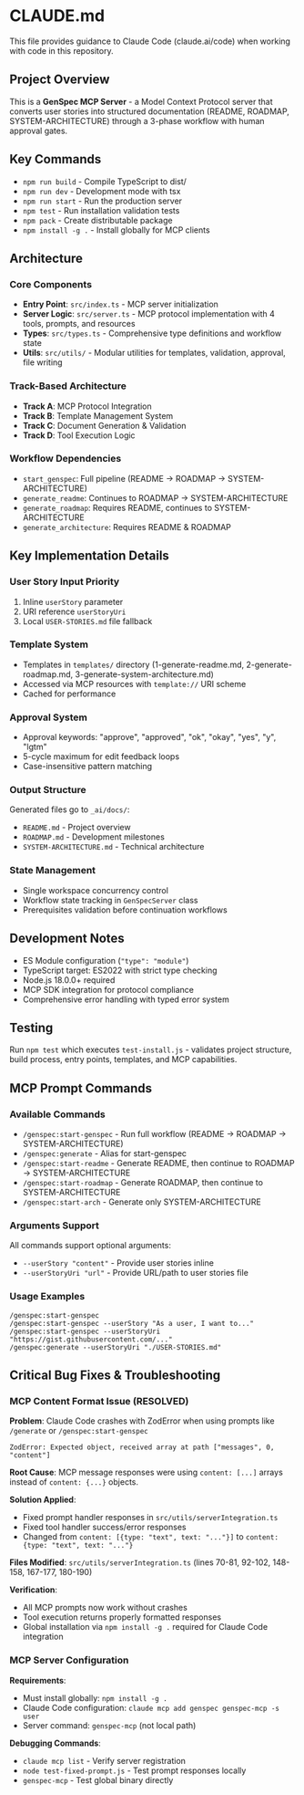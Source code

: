 # CLAUDE.md

This file provides guidance to Claude Code (claude.ai/code) when working with code in this repository.

## Project Overview

This is a **GenSpec MCP Server** - a Model Context Protocol server that converts user stories into structured documentation (README, ROADMAP, SYSTEM-ARCHITECTURE) through a 3-phase workflow with human approval gates.

## Key Commands

- `npm run build` - Compile TypeScript to dist/
- `npm run dev` - Development mode with tsx
- `npm run start` - Run the production server
- `npm test` - Run installation validation tests
- `npm pack` - Create distributable package
- `npm install -g .` - Install globally for MCP clients

## Architecture

### Core Components
- **Entry Point**: `src/index.ts` - MCP server initialization
- **Server Logic**: `src/server.ts` - MCP protocol implementation with 4 tools, prompts, and resources
- **Types**: `src/types.ts` - Comprehensive type definitions and workflow state
- **Utils**: `src/utils/` - Modular utilities for templates, validation, approval, file writing

### Track-Based Architecture
- **Track A**: MCP Protocol Integration
- **Track B**: Template Management System  
- **Track C**: Document Generation & Validation
- **Track D**: Tool Execution Logic

### Workflow Dependencies
- `start_genspec`: Full pipeline (README → ROADMAP → SYSTEM-ARCHITECTURE)
- `generate_readme`: Continues to ROADMAP → SYSTEM-ARCHITECTURE
- `generate_roadmap`: Requires README, continues to SYSTEM-ARCHITECTURE
- `generate_architecture`: Requires README & ROADMAP

## Key Implementation Details

### User Story Input Priority
1. Inline `userStory` parameter
2. URI reference `userStoryUri` 
3. Local `USER-STORIES.md` file fallback

### Template System
- Templates in `templates/` directory (1-generate-readme.md, 2-generate-roadmap.md, 3-generate-system-architecture.md)
- Accessed via MCP resources with `template://` URI scheme
- Cached for performance

### Approval System
- Approval keywords: "approve", "approved", "ok", "okay", "yes", "y", "lgtm"
- 5-cycle maximum for edit feedback loops
- Case-insensitive pattern matching

### Output Structure
Generated files go to `_ai/docs/`:
- `README.md` - Project overview
- `ROADMAP.md` - Development milestones  
- `SYSTEM-ARCHITECTURE.md` - Technical architecture

### State Management
- Single workspace concurrency control
- Workflow state tracking in `GenSpecServer` class
- Prerequisites validation before continuation workflows

## Development Notes

- ES Module configuration (`"type": "module"`)
- TypeScript target: ES2022 with strict type checking
- Node.js 18.0.0+ required
- MCP SDK integration for protocol compliance
- Comprehensive error handling with typed error system

## Testing

Run `npm test` which executes `test-install.js` - validates project structure, build process, entry points, templates, and MCP capabilities.

## MCP Prompt Commands

### Available Commands
- `/genspec:start-genspec` - Run full workflow (README → ROADMAP → SYSTEM-ARCHITECTURE)
- `/genspec:generate` - Alias for start-genspec
- `/genspec:start-readme` - Generate README, then continue to ROADMAP → SYSTEM-ARCHITECTURE  
- `/genspec:start-roadmap` - Generate ROADMAP, then continue to SYSTEM-ARCHITECTURE
- `/genspec:start-arch` - Generate only SYSTEM-ARCHITECTURE

### Arguments Support
All commands support optional arguments:
- `--userStory "content"` - Provide user stories inline
- `--userStoryUri "url"` - Provide URL/path to user stories file

### Usage Examples
```
/genspec:start-genspec
/genspec:start-genspec --userStory "As a user, I want to..."
/genspec:start-genspec --userStoryUri "https://gist.githubusercontent.com/..."
/genspec:generate --userStoryUri "./USER-STORIES.md"
```

## Critical Bug Fixes & Troubleshooting

### MCP Content Format Issue (RESOLVED)
**Problem**: Claude Code crashes with ZodError when using prompts like `/generate` or `/genspec:start-genspec`
```
ZodError: Expected object, received array at path ["messages", 0, "content"]
```

**Root Cause**: MCP message responses were using `content: [...]` arrays instead of `content: {...}` objects.

**Solution Applied**: 
- Fixed prompt handler responses in `src/utils/serverIntegration.ts`
- Fixed tool handler success/error responses 
- Changed from `content: [{type: "text", text: "..."}]` to `content: {type: "text", text: "..."}`

**Files Modified**: `src/utils/serverIntegration.ts` (lines 70-81, 92-102, 148-158, 167-177, 180-190)

**Verification**: 
- All MCP prompts now work without crashes
- Tool execution returns properly formatted responses
- Global installation via `npm install -g .` required for Claude Code integration

### MCP Server Configuration
**Requirements**:
- Must install globally: `npm install -g .` 
- Claude Code configuration: `claude mcp add genspec genspec-mcp -s user`
- Server command: `genspec-mcp` (not local path)

**Debugging Commands**:
- `claude mcp list` - Verify server registration
- `node test-fixed-prompt.js` - Test prompt responses locally
- `genspec-mcp` - Test global binary directly